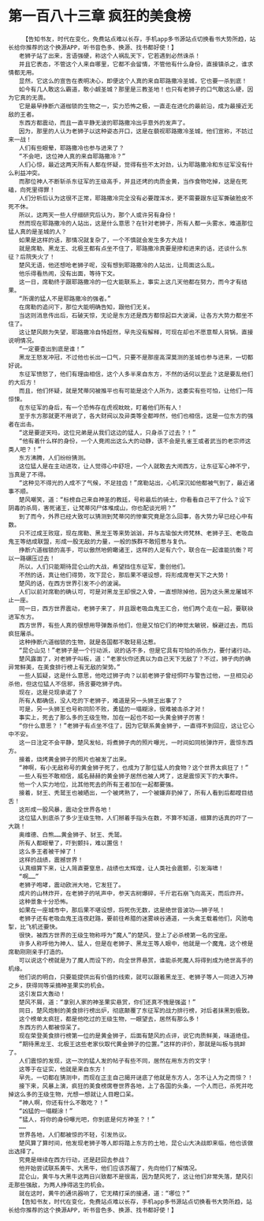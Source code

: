 # 第一百八十三章 疯狂的美食榜
        【告知书友，时代在变化，免费站点难以长存，手机app多书源站点切换看书大势所趋，站长给你推荐的这个换源APP，听书音色多、换源、找书都好使！】
       老狮子站了出来，言语强硬，称这个人祸乱天下，它若遇到必然诛杀！
       并且它表态，不管这个人来自哪里，它都不会留情，不管他有什么身份，直接镇杀之，谁求情都无用。
       显然，它这么的宣告在表明决心，即便这个人真的来自耶路撒冷圣城，它也要一杀到底！
       如今有几人敢这么霸道，敢小觑圣城？那里是三教圣地！也只有老狮子的口气敢这么硬，因为它真的无畏。
       它是最早挣断六道枷锁的生物之一，实力恐怖之极，一直走在进化的最前沿，成为最接近无敌的王者。
       东西方都震动，而且一直平静无波的耶路撒冷出乎意外的发声了。
       因为，那里的人认为老狮子以这种姿态开口，这是在藐视耶路撒冷圣城，他们宣称，不妨过来一战！
       人们有些眼晕，耶路撒冷也参与进来了？
       “不会吧，这位神人真的来自耶路撒冷？”
       人们心惊，最近这两天所有人都在怀疑，觉得有些不太对劲，认为耶路撒冷和东征军没有什么利益冲突。
       而那位神人不断斩杀东征军的王级高手，并且还烤的肉质金黄，当作食物吃掉，这是在死磕，向死里得罪！
       人们分析后认为这很不正常，耶路撒冷完全没有必要蹚浑水，更不需要跟东征军撕破脸皮不死不休。
       所以，这两天一些人仔细研究后认为，那个人或许另有身份！
       然而现在耶路撒冷的人站出，这是什么意思？在针对老狮子，所有人都一头雾水，难道那位猛人真的是圣城的人？
       如果是这样的话，那情况就复杂了，一个不慎就会发生多方大战！
       就是席勒、黑龙王、北极王都有点坐不住了，耶路撒冷真要是掺和进来的话，还谈什么东征？后院失火了！
       楚风无语，他还想呛老狮子呢，没有想到耶路撒冷的人站出，让局面这么乱。
       他乐得看热闹，没有出面，等待下文。
       这一日，席勒终于跟耶路撒冷的一位大能联系上，事实上这几天他都在努力，而今才有结果。
       “所谓的猛人不是耶路撒冷的强者。”
       在席勒的追问下，那位大能明确告知，跟他们无关。
       当这则消息传出后，石破天惊，无论是东方还是西方都惊起巨大波澜，让各方大势力都坐不住了。
       这让楚风颇为失望，耶路撒冷自恃超然，早先没有解释，可现在却也不愿意帮人背锅，直接说明情况。
       “一定要查出到底是谁！”
       黑龙王怒发冲冠，不过他也长出一口气，只要不是那座高深莫测的圣城也参与进来，一切都好说。
       东征军愤怒了，他们有理由相信，这个人多半来自东方，不然的话何以至此？这是要乱他们的大后方！
       而且，他们怀疑，就是梵蒂冈被推平也有可能是这个人所为，这委实有些可怕，让他们一阵惊悚。
       在东征军的身后，有一个恐怖存在虎视眈眈，盯着他们所有人！
       至于东方那就更不用说了，各大财阀以及异类等全都哗然，他们也相信，这是一位东方的强者在出击。
       “这是要逆天吗，这位兄弟是从我们这边的猛人，只身杀了过去？！”
       “他有着什么样的身份，一个人竟闹出这么大的动静，该不会是孔雀王或者武当的老宗师这类人吧？！”
       东方沸腾，人们纷纷猜测。
       这位猛人是在主动进攻，让人觉得心中舒坦，一个人就敢去大闹西方，让东征军心神不宁，当真是了不得。
       “这种见不得光的人成不了气候，不足挂齿！”席勒站出，心机深沉如他都被气到了，最近诸事不顺。
       楚风嘲笑，道：“标榜自己来自神圣的教廷，号称最后的骑士，你看看自己干了什么？设下阴毒的杀局，害死诸王，让梵蒂冈尸体堆成山，你也配谈光明？”
       到了而今，外界已经大致可以猜测到梵蒂冈的惨案究竟是怎么回事，各大势力早已经心中有数。
       只不过成王败寇，现在席勒、黑龙王等来势汹汹，并与古瑜伽大师梵林、老狮子王、老吸血鬼王等结成联盟，形成一股无敌的力量，一般的族群不敢招惹与复仇。
       挣断六道枷锁的高手，可以傲然地俯瞰诸王，这样的人足有六个，联合在一起谁能抗衡？可以一路碾压过去！
       所以，人们只能期待昆仑山的大战，希望挡住东征军，重创他们。
       不然的话，真让他们得势，攻下昆仑，那后果不堪设想，将形成席卷天下之大势！
       楚风的话，在西方世界引发不小的波澜。
       人们以前对席勒的确认可，可是对黑龙王却恨之入骨，一直想除掉他，因为这头黑龙屠城不止一座。
       同一日，西方世界震动，老狮子来了，并且跟老吸血鬼王汇合，他们两个走在一起，要联袂进军东方。
       西方世界，有些人真的很想用导弹轰杀他们，但是又怕它们的神觉太敏锐，躲避过去，而后疯狂屠杀。
       这种挣断六道枷锁的生物，就是各国都不敢轻易沾惹。
       “昆仑山见！”老狮子是一个行动派，说的话不多，但是它具有可怕的杀伤力，要付诸行动。
       楚风露面了，对老狮子叫板，道：“老家伙你还真以为自己天下无敌了？不过，狮子肉的确异常鲜美，在美食排行榜上有无敌的架势。”
       一些人狐疑，这是什么意思，他吃过狮子肉？以前老狮子曾经恫吓与警告过他，一旦相见必杀他，但这位猛人不信邪，扬言要吃狮子肉。
       现在，这是兑现承诺了？
       所有人都确信，没人吃的下老狮子，难道是另一头狮王出事了？
       可是，另一头狮王也号称同阶不败，勇猛的一塌糊涂，很难被击杀才对！
       事实上，死去了那么多的王级生物，加在一起也不如一头黄金狮子厉害！
       “你什么意思？！”老狮子有点坐不住了，因为它联系黄金狮子，一直得不到回应，这让它心中不安。
       这一日注定不会平静，楚风发帖，将煮狮子肉的照片曝光，一时间如同核弹炸开，震惊东西方。
       接着，烧烤黄金狮子的照片也被发了出来。
       “神啊，有小无敌称号的黄金狮子死了，也成为了那位猛人的食物？这个世界太疯狂了！”
       一些人有些不敢相信，威名赫赫的黄金狮子居然也被人烤了，这是震惊天下的大事件。
       他一个人实力地位，比其他死去的所有王者加在一起都要强。
       接着，豺王、秃鹫王也被晒出，一个被烤熟了，一个被嫌弃扔掉了，所有人看到后都瞠目结舌！
       这形成一股风暴，震动全世界各地！
       这位猛人到底杀了多少王级生物，人们掰着手指头在数，不算不知道，细算的话真的吓了一大跳！
       奥维德、白熊……黄金狮子、豺王、秃鹫。
       所有人都眼晕了，吓到颤抖，难以置信！
       这么多王者被干掉了！
       这样的战绩，震撼世界！
       认真细算下来，让人简直要窒息，战绩也太辉煌，让人类社会震颤，引发海啸！
       “啊……”
       老狮子咆哮，震动欧洲大地，它发狂了。
       成片的山林炸开，在老狮子的吼声中，参天古树爆碎，千斤岩石崩飞向高天，而后炸开。
       这种景象十分恐怖。
       如果在一座城市中，那后果不堪设想，将死伤无数，这是绝世音波功——狮子吼！
       老狮子还有老吸血鬼王连夜赶路，要前往希腊的迷雾峡谷通道，一头禽王载着他们，风驰电掣，比飞机还要快。
       很快，被西方世界的王级生物称呼为“魔人”的楚风，登上了必杀榜第一名的宝座。
       许多人称呼他为神人、猛人，但是在老狮子、黑龙王等人眼中，他就是一个魔鬼，这个榜是席勒刚刚亲手打造的。
       可以说这个榜就是为了魔人而设下的，向全世界悬赏，谁能杀死魔人将得到成为绝世高手的机缘。
       他们说的明白，只要能提供出有价值的线索，就可以跟着黑龙王、老狮子等人一同进入万神之乡，获得同等采摘神圣果实的机会。
       这引发巨大轰动！
       楚风不屑，道：“拿别人家的神圣果实悬赏，你们还真不愧是强盗！”
       同日，楚风炮制的美食排行榜出炉，彻底颠覆了东征军的战力排行榜，对后者抹黑到极致。
       这个榜单太疯狂，都是他吃过的王级生物，一眼望去，居然有那么多！
       东西方的人都被惊呆了。
       现在荣登美食排行榜第一位的是黄金狮子，后面有楚风的点评，说它肉质鲜美，味道绝佳。
       “期待黑龙王、北极王这些老家伙取代黄金狮子的位置。”这样的评价，那就是叫板与挑衅了。
       人们震惊的发现，这一次的猛人发的帖子有些不同，居然在用东方的文字！
       这等于在证实，他就是来自东方！
       早先，一切都在猜测中，而现在正主自己揭开谜底了他就是东方人，怎不让人为之而惊？！
       接下来，风暴上演，疯狂的美食榜席卷世界各地，上了各国的头条，一个人而已，杀死并吃掉这么多的王级生物，光想一想就让人目瞪口呆。
       “神人啊，你还有什么不敢吃？！”
       “凶猛的一塌糊涂！”
       “猛人，将你的身份曝光吧，你到底是何方神圣？！”
       ……
       世界各地，人们都被惊的不轻，引发热议。
       楚风算了算时间，他发现老狮子等人即将踏上东方的土地，昆仑山大决战即来临，他也该做出选择了。
       究竟是继续在西方行动，还是赶回去参战？
       他开始尝试联系黄牛、大黑牛，他们应该苏醒了，先向他们了解情况。
       昆仑山，黄牛与大黑牛这两日兴致都不是很高，因为楚风死了，这让他们非常失落，楚风引走那些强敌，为两人挣得逃生的机会。
       就在这时，黄牛的通讯器响了，它无精打采的接通，道：“哪位？”
       【告知书友，时代在变化，免费站点难以长存，手机app多书源站点切换看书大势所趋，站长给你推荐的这个换源APP，听书音色多、换源、找书都好使！】